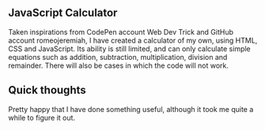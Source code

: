 <h2>JavaScript Calculator</h2>
<p>Taken inspirations from CodePen account Web Dev Trick and GitHub account romeojeremiah, I have created a calculator of my own, using HTML, CSS and JavaScript. Its ability is still limited, and can only calculate simple equations such as addition, subtraction, multiplication, division and remainder. There will also be cases in which the code will not work.</p>
<h2>Quick thoughts</h2>
<p>Pretty happy that I have done something useful, although it took me quite a while to figure it out.</p>
